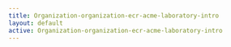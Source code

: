 ```yaml
---
title: Organization-organization-ecr-acme-laboratory-intro
layout: default
active: Organization-organization-ecr-acme-laboratory-intro
---
```


